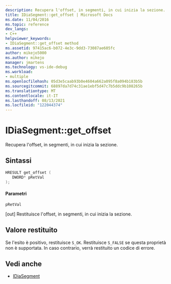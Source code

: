 ```yaml
---
description: Recupera l'offset, in segmenti, in cui inizia la sezione.
title: IDiaSegment::get_offset | Microsoft Docs
ms.date: 11/04/2016
ms.topic: reference
dev_langs:
- C++
helpviewer_keywords:
- IDiaSegment::get_offset method
ms.assetid: 97415ac6-b072-4e3c-9dd3-73087ae605fc
author: mikejo5000
ms.author: mikejo
manager: jmartens
ms.technology: vs-ide-debug
ms.workload:
- multiple
ms.openlocfilehash: 05d3e5caab93b0e4604a662a095f8a094b183b5b
ms.sourcegitcommit: 68897da7d74c31ae1ebf5d47c7b5ddc9b108265b
ms.translationtype: MT
ms.contentlocale: it-IT
ms.lasthandoff: 08/13/2021
ms.locfileid: "122044374"
---
```

# <a name="idiasegmentget_offset"></a>IDiaSegment::get_offset
Recupera l'offset, in segmenti, in cui inizia la sezione.

## <a name="syntax"></a>Sintassi

```C++
HRESULT get_offset ( 
   DWORD* pRetVal
);
```

#### <a name="parameters"></a>Parametri
 `pRetVal`

[out] Restituisce l'offset, in segmenti, in cui inizia la sezione.

## <a name="return-value"></a>Valore restituito
 Se l'esito è positivo, restituisce `S_OK`. Restituisce `S_FALSE` se questa proprietà non è supportata. In caso contrario, verrà restituito un codice di errore.

## <a name="see-also"></a>Vedi anche
- [IDiaSegment](../../debugger/debug-interface-access/idiasegment.md)
